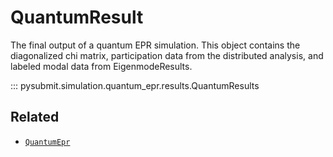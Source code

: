 # QuantumResult

The final output of a quantum EPR simulation. This object contains the diagonalized chi matrix,
participation data from the distributed analysis, and labeled modal data from EigenmodeResults.

::: pysubmit.simulation.quantum_epr.results.QuantumResults

## Related

- [`QuantumEpr`](quantum_epr.md)